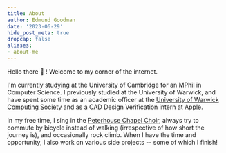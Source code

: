 ```yaml
---
title: About
author: Edmund Goodman
date: '2023-06-29'
hide_post_meta: true
dropcap: false
aliases:
- about-me
---
```


Hello there :wave: ! Welcome to my corner of the internet.

I'm currently studying at the University of Cambridge for an MPhil in Computer Science.
I previously studied at the University of Warwick, and have spent some time as an academic
officer at the [University of Warwick Computing Society](https://uwcs.co.uk/) and as a
CAD Design Verification intern at [Apple](https://www.apple.com/).

In my free time, I sing in the [Peterhouse Chapel Choir](https://www.pet.cam.ac.uk/chapel-choir),
always try to commute by bicycle instead of walking (irrespective of how short the journey is),
and occasionally rock climb. When I have the time and opportunity, I also work on various side
projects -- some of which I finish!

